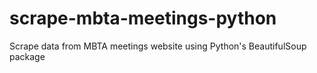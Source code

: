 # scrape-mbta-meetings-python
Scrape data from MBTA meetings website using Python's BeautifulSoup package
